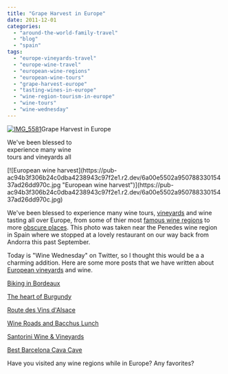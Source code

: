 ```yaml
---
title: "Grape Harvest in Europe"
date: 2011-12-01
categories: 
  - "around-the-world-family-travel"
  - "blog"
  - "spain"
tags: 
  - "europe-vineyards-travel"
  - "europe-wine-travel"
  - "european-wine-regions"
  - "european-wine-tours"
  - "grape-harvest-europe"
  - "tasting-wines-in-europe"
  - "wine-region-tourism-in-europe"
  - "wine-tours"
  - "wine-wednesday"
---
```


[![IMG_5581](https://pub-ac94b3f306b24c0dba4238943c97f2e1.r2.dev/6a00e5502a950788330162fd2f0f7f970d.jpg "IMG_5581")](https://pub-ac94b3f306b24c0dba4238943c97f2e1.r2.dev/6a00e5502a950788330162fd2f0f7f970d.jpg)Grape Harvest in Europe

We've been blessed to  
experience many wine  
tours and vineyards all

<!--more--> [![European wine harvest](https://pub-ac94b3f306b24c0dba4238943c97f2e1.r2.dev/6a00e5502a95078833015437ad26dd970c.jpg "European wine harvest")](https://pub-ac94b3f306b24c0dba4238943c97f2e1.r2.dev/6a00e5502a95078833015437ad26dd970c.jpg)  
  
  
We've been blessed to experience many wine tours, [vineyards](http://soultravelers3new.local/2008/08/oporto-dorhou-v.html "europe vineyards") and wine tasting all over Europe, from some of thier most [famous wine regions](http://soultravelers3new.local/2009/01/family-travel-photofrance-alsace-wine-region.html "famous wine region europe") to more [obscure places](http://soultravelers3new.local/2007/07/sirince-charms.html "obscure wine region"). This photo was taken near the Penedes wine region in Spain where we stopped at a lovely restaurant on our way back from Andorra this past September.  
  
Today is "Wine Wednesday" on Twitter, so I thought this would be a a charming addition. Here are some more posts that we have written about [European vineyards](http://soultravelers3new.local/2006/10/hello-cote-dor.html "European vineyards") and wine.  
  
[Biking in Bordeaux](http://soultravelers3new.local/2009/05/biking-st-emilion-bordeaux-vineyards-in-france-wine-country.html "biking bordeaux")  
  
[The heart of Burgundy](http://soultravelers3new.local/2006/10/the-heart-of-bu.html "the heart of burgundy")  
  
[Route des Vins d'Alsace](http://soultravelers3new.local/2009/01/route-des-vins-dalsace-france-at-grape-harvest.html "Route des Vins d'Alsace")  
  
[Wine Roads and Bacchus Lunch](http://soultravelers3new.local/2006/10/wine-roads-bacc.html "wine roads and bacchus lunch")  
  
[Santorini Wine & Vineyards](http://soultravelers3new.local/2007/06/santorini-wine.html "santorini wine & vineyard")  
  
[Best Barcelona Cava Cave](http://soultravelers3new.local/2011/11/-barcelona-cava-cave-spanish-wine-catalan-champagne.html "Best Barcelona Cava Cave")  
  
Have you visited any wine regions while in Europe? Any favorites?
